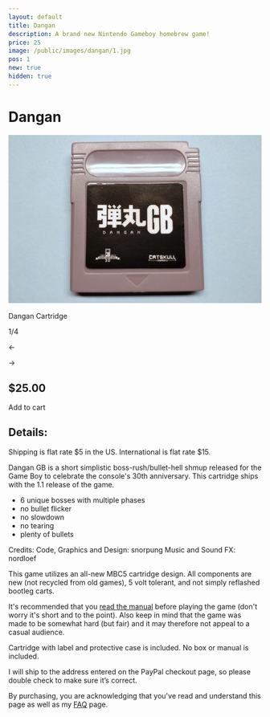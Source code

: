 ```yaml
---
layout: default
title: Dangan
description: A brand new Nintendo Gameboy homebrew game!
price: 25
image: /public/images/dangan/1.jpg
pos: 1
new: true
hidden: true
---
```

# Dangan

<div class="gallery">
	<img src="/public/images/dangan/1.jpg" alt="Dangan Cartridge" id="gallery_image" onclick="cycle(1); return false;">
	<p id="gallery_subtitle">Dangan Cartridge</p>
	<p id="gallery_pos_text">1/4</p>
	<div id="gallery_nav">
		<p id="gallery_nav_left" onclick="cycle(0); return false;">←</p>
		<p id="gallery_nav_right" onclick="cycle(1); return false;">→</p>
	</div>
</div>

## $25.00

<form id="paypal" target="paypal" action="https://www.paypal.com/cgi-bin/webscr" method="post">
<input type="hidden" name="cmd" value="_s-xclick">
<input type="hidden" name="hosted_button_id" value="4Y9UFQZCNLE6W">
</form>


<div class="addToCart noselect" onclick="addToCart()">
  Add to cart
</div>

## Details:

Shipping is flat rate $5 in the US. International is flat rate $15.

Dangan GB is a short simplistic boss-rush/bullet-hell shmup released for the Game Boy to celebrate the console's 30th anniversary. This cartridge ships with the 1.1 release of the game.

 - 6 unique bosses with multiple phases
 - no bullet flicker
 - no slowdown
 - no tearing
 - plenty of bullets

Credits:
Code, Graphics and Design: snorpung
Music and Sound FX: nordloef

This game utilizes an all-new MBC5 cartridge design. All components are new (not recycled from old games), 5 volt tolerant, and not simply reflashed bootleg carts.

It's recommended that you [read the manual](/public/images/dangan/manual.pdf) before playing the game (don't worry it's short and to the point). Also keep in mind that the game was made to be somewhat hard (but fair) and it may therefore not appeal to a casual audience.

Cartridge with label and protective case is included. No box or manual is included.

I will ship to the address entered on the PayPal checkout page, so please double check to make sure it’s correct.

By purchasing, you are acknowledging that you've read and understand this page as well as my [FAQ](/faq) page.

<script src="{{ site.baseurl }}public/js/dangangallery.js"></script>
